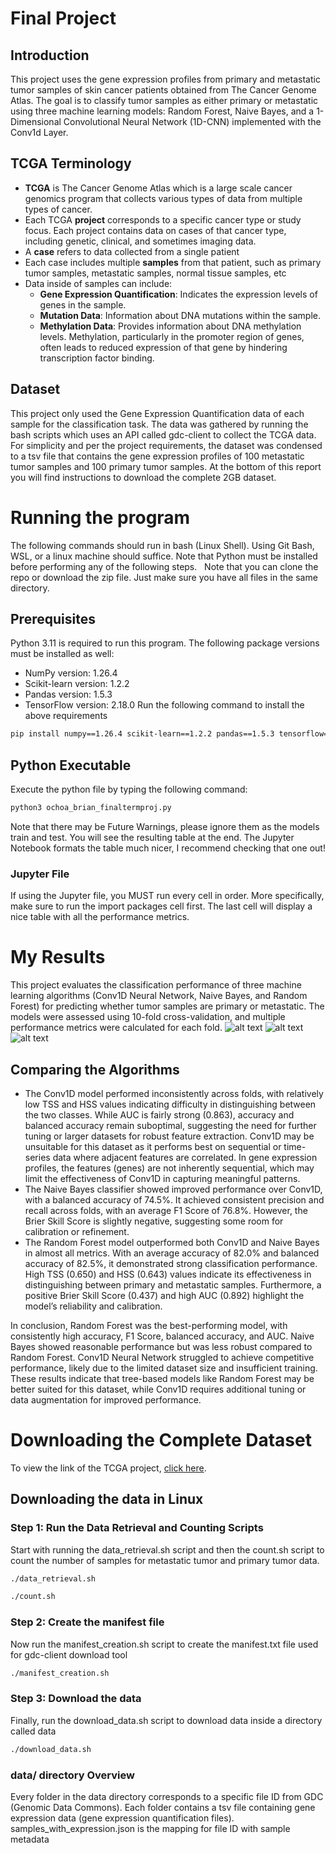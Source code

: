 # Final Project

## Introduction

This project uses the gene expression profiles from primary and metastatic tumor samples of skin cancer patients obtained from The Cancer Genome Atlas. The goal is to classify tumor samples as either primary or metastatic using three machine learning models: Random Forest, Naive Bayes, and a 1-Dimensional Convolutional Neural Network (1D-CNN) implemented with the Conv1d Layer.

## TCGA Terminology

- **TCGA** is The Cancer Genome Atlas which is a large scale cancer genomics program that collects various types of data from multiple types of cancer.
- Each TCGA **project** corresponds to a specific cancer type or study focus. Each project contains data on cases of that cancer type, including genetic, clinical, and sometimes imaging data.
- A **case** refers to data collected from a single patient
- Each case includes multiple **samples** from that patient, such as primary tumor samples, metastatic samples, normal tissue samples, etc
- Data inside of samples can include:
  - **Gene Expression Quantification**: Indicates the expression levels of genes in the sample.
  - **Mutation Data**: Information about DNA mutations within the sample.
  - **Methylation Data**: Provides information about DNA methylation levels. Methylation, particularly in the promoter region of genes, often leads to reduced expression of that gene by hindering transcription factor binding.

## Dataset

This project only used the Gene Expression Quantification data of each sample for the classification task. The data was gathered by running the bash scripts which uses an API called gdc-client to collect the TCGA data. For simplicity and per the project requirements, the dataset was condensed to a tsv file that contains the gene expression profiles of 100 metastatic tumor samples and 100 primary tumor samples. At the bottom of this report you will find instructions to download the complete 2GB dataset.

# Running the program

The following commands should run in bash (Linux Shell). Using Git Bash, WSL, or a linux machine should suffice. Note that Python must be installed before performing any of the following steps.
&nbsp;
Note that you can clone the repo or download the zip file. Just make sure you have all files in the same directory.

## Prerequisites

Python 3.11 is required to run this program. The following package versions must be installed as well:

- NumPy version: 1.26.4
- Scikit-learn version: 1.2.2
- Pandas version: 1.5.3
- TensorFlow version: 2.18.0
  Run the following command to install the above requirements

```bash
pip install numpy==1.26.4 scikit-learn==1.2.2 pandas==1.5.3 tensorflow==2.18.0
```

## Python Executable

Execute the python file by typing the following command:

```bash
python3 ochoa_brian_finaltermproj.py
```

Note that there may be Future Warnings, please ignore them as the models train and test. You will see the resulting table at the end. The Jupyter Notebook formats the table much nicer, I recommend checking that one out!

### Jupyter File

If using the Jupyter file, you MUST run every cell in order. More specifically, make sure to run the import packages cell first. The last cell will display a nice table with all the performance metrics.

# My Results

This project evaluates the classification performance of three machine learning algorithms (Conv1D Neural Network, Naive Bayes, and Random Forest) for predicting whether tumor samples are primary or metastatic. The models were assessed using 10-fold cross-validation, and multiple performance metrics were calculated for each fold.
![alt text](image.png)
![alt text](image-1.png)
![alt text](image-2.png)

## Comparing the Algorithms

- The Conv1D model performed inconsistently across folds, with relatively low TSS and HSS values indicating difficulty in distinguishing between the two classes. While AUC is fairly strong (0.863), accuracy and balanced accuracy remain suboptimal, suggesting the need for further tuning or larger datasets for robust feature extraction. Conv1D may be unsuitable for this dataset as it performs best on sequential or time-series data where adjacent features are correlated. In gene expression profiles, the features (genes) are not inherently sequential, which may limit the effectiveness of Conv1D in capturing meaningful patterns.
- The Naive Bayes classifier showed improved performance over Conv1D, with a balanced accuracy of 74.5%. It achieved consistent precision and recall across folds, with an average F1 Score of 76.8%. However, the Brier Skill Score is slightly negative, suggesting some room for calibration or refinement.
- The Random Forest model outperformed both Conv1D and Naive Bayes in almost all metrics. With an average accuracy of 82.0% and balanced accuracy of 82.5%, it demonstrated strong classification performance. High TSS (0.650) and HSS (0.643) values indicate its effectiveness in distinguishing between primary and metastatic samples. Furthermore, a positive Brier Skill Score (0.437) and high AUC (0.892) highlight the model’s reliability and calibration.

In conclusion, Random Forest was the best-performing model, with consistently high accuracy, F1 Score, balanced accuracy, and AUC. Naive Bayes showed reasonable performance but was less robust compared to Random Forest. Conv1D Neural Network struggled to achieve competitive performance, likely due to the limited dataset size and insufficient training. These results indicate that tree-based models like Random Forest may be better suited for this dataset, while Conv1D requires additional tuning or data augmentation for improved performance.

# Downloading the Complete Dataset

To view the link of the TCGA project, [click here](https://portal.gdc.cancer.gov/projects/TCGA-SKCM).

## Downloading the data in Linux

### Step 1: Run the Data Retrieval and Counting Scripts

Start with running the data_retrieval.sh script and then the count.sh script to count the number of samples for metastatic tumor and primary tumor data.

```bash
./data_retrieval.sh
```

```bash
./count.sh
```

### Step 2: Create the manifest file

Now run the manifest_creation.sh script to create the manifest.txt file used for gdc-client download tool

```bash
./manifest_creation.sh
```

### Step 3: Download the data

Finally, run the download_data.sh script to download data inside a directory called data

```bash
./download_data.sh
```

### data/ directory Overview

Every folder in the data directory corresponds to a specific file ID from GDC (Genomic Data Commons). Each folder contains a tsv file containing gene expression data (gene expression quantification files). samples_with_expression.json is the mapping for file ID with sample metadata
